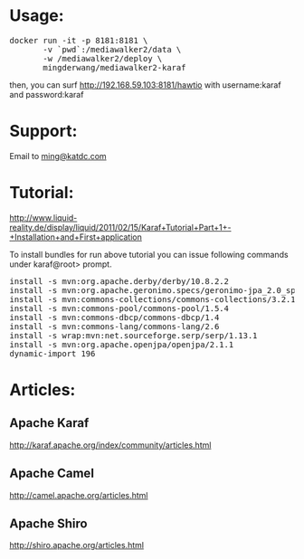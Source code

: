 # Usage:
<pre>
docker run -it -p 8181:8181 \
       -v `pwd`:/mediawalker2/data \
       -w /mediawalker2/deploy \
       mingderwang/mediawalker2-karaf
</pre>

then, you can surf http://192.168.59.103:8181/hawtio
with username:karaf and password:karaf

# Support:

Email to ming@katdc.com

# Tutorial:

http://www.liquid-reality.de/display/liquid/2011/02/15/Karaf+Tutorial+Part+1+-+Installation+and+First+application

To install bundles for run above tutorial you can issue following commands under karaf@root> prompt.
<pre>
install -s mvn:org.apache.derby/derby/10.8.2.2
install -s mvn:org.apache.geronimo.specs/geronimo-jpa_2.0_spec/1.1
install -s mvn:commons-collections/commons-collections/3.2.1
install -s mvn:commons-pool/commons-pool/1.5.4
install -s mvn:commons-dbcp/commons-dbcp/1.4
install -s mvn:commons-lang/commons-lang/2.6
install -s wrap:mvn:net.sourceforge.serp/serp/1.13.1
install -s mvn:org.apache.openjpa/openjpa/2.1.1
dynamic-import 196
</pre>

# Articles:

## Apache Karaf
http://karaf.apache.org/index/community/articles.html

## Apache Camel
http://camel.apache.org/articles.html

## Apache Shiro
http://shiro.apache.org/articles.html

